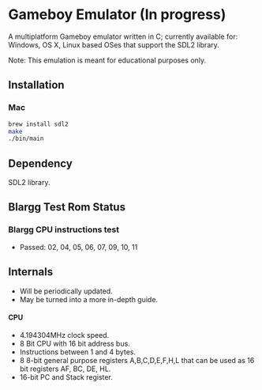 # Gameboy Emulator (In progress)

A multiplatform Gameboy emulator written in C; currently available for: Windows, OS X, Linux based OSes that support the SDL2 library.

Note:
This emulation is meant for educational purposes only.

## Installation
### Mac
```bash
brew install sdl2
make
./bin/main
```

## Dependency 
SDL2 library.


## Blargg Test Rom Status
### Blargg CPU instructions test
- Passed: 02, 04, 05, 06, 07, 09, 10, 11

## Internals
- Will be periodically updated. 
- May be turned into a more in-depth guide.
#### CPU
- 4.194304MHz clock speed.
- 8 Bit CPU with 16 bit address bus.
- Instructions between 1 and 4 bytes.
- 8 8-bit general purpose registers A,B,C,D,E,F,H,L that can be used as 16 bit registers AF, BC, DE, HL.
- 16-bit PC and Stack register.